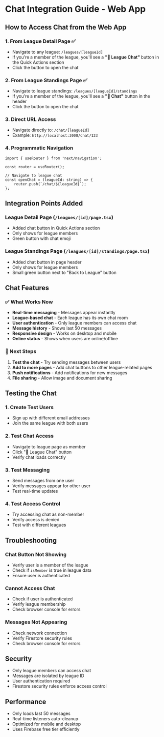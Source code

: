 # Chat Integration Guide - Web App

## How to Access Chat from the Web App

### 1. **From League Detail Page** ✅
- Navigate to any league: `/leagues/[leagueId]`
- If you're a member of the league, you'll see a **"💬 League Chat"** button in the Quick Actions section
- Click the button to open the chat

### 2. **From League Standings Page** ✅
- Navigate to league standings: `/leagues/[leagueId]/standings`
- If you're a member of the league, you'll see a **"💬 Chat"** button in the header
- Click the button to open the chat

### 3. **Direct URL Access**
- Navigate directly to: `/chat/[leagueId]`
- Example: `http://localhost:3000/chat/123`

### 4. **Programmatic Navigation**
```tsx
import { useRouter } from 'next/navigation';

const router = useRouter();

// Navigate to league chat
const openChat = (leagueId: string) => {
    router.push(`/chat/${leagueId}`);
};
```

## Integration Points Added

### League Detail Page (`/leagues/[id]/page.tsx`)
- Added chat button in Quick Actions section
- Only shows for league members
- Green button with chat emoji

### League Standings Page (`/leagues/[id]/standings/page.tsx`)
- Added chat button in page header
- Only shows for league members
- Small green button next to "Back to League" button

## Chat Features

### ✅ What Works Now
- **Real-time messaging** - Messages appear instantly
- **League-based chat** - Each league has its own chat room
- **User authentication** - Only league members can access chat
- **Message history** - Shows last 50 messages
- **Responsive design** - Works on desktop and mobile
- **Online status** - Shows when users are online/offline

### 🔄 Next Steps
1. **Test the chat** - Try sending messages between users
2. **Add to more pages** - Add chat buttons to other league-related pages
3. **Push notifications** - Add notifications for new messages
4. **File sharing** - Allow image and document sharing

## Testing the Chat

### 1. **Create Test Users**
- Sign up with different email addresses
- Join the same league with both users

### 2. **Test Chat Access**
- Navigate to league page as member
- Click "💬 League Chat" button
- Verify chat loads correctly

### 3. **Test Messaging**
- Send messages from one user
- Verify messages appear for other user
- Test real-time updates

### 4. **Test Access Control**
- Try accessing chat as non-member
- Verify access is denied
- Test with different leagues

## Troubleshooting

### Chat Button Not Showing
- Verify user is a member of the league
- Check if `isMember` is true in league data
- Ensure user is authenticated

### Cannot Access Chat
- Check if user is authenticated
- Verify league membership
- Check browser console for errors

### Messages Not Appearing
- Check network connection
- Verify Firestore security rules
- Check browser console for errors

## Security

- Only league members can access chat
- Messages are isolated by league ID
- User authentication required
- Firestore security rules enforce access control

## Performance

- Only loads last 50 messages
- Real-time listeners auto-cleanup
- Optimized for mobile and desktop
- Uses Firebase free tier efficiently
